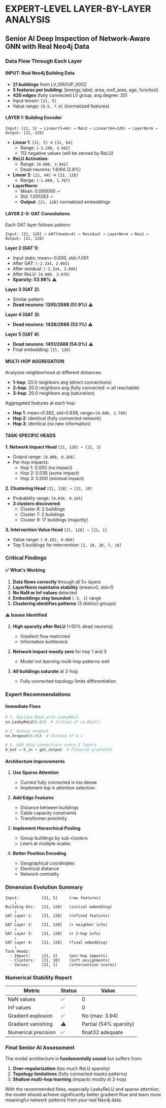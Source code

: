 # EXPERT-LEVEL LAYER-BY-LAYER ANALYSIS

## Senior AI Deep Inspection of Network-Aware GNN with Real Neo4j Data

### Data Flow Through Each Layer

#### **INPUT: Real Neo4j Building Data**
- **21 buildings** from LV_GROUP_0002
- **5 features per building**: [energy_label, area, roof_area, age, function]
- **420 edges** (fully connected LV group, avg degree: 20)
- Input tensor: `[21, 5]`
- Value range: `[0.5, 7.0]` (normalized features)

#### **LAYER 1: Building Encoder**
```
Input: [21, 5] → Linear(5→64) → ReLU → Linear(64→128) → LayerNorm → Output: [21, 128]
```
- **Linear 1**: `[21, 5]` → `[21, 64]`
  - Range: `[-3.298, 3.942]`
  - 112 negative values (will be zeroed by ReLU)
- **ReLU Activation**:
  - Range: `[0.000, 3.942]`
  - Dead neurons: 1.8/64 (2.8%)
- **Linear 2**: `[21, 64]` → `[21, 128]`
  - Range: `[-1.869, 1.767]`
- **LayerNorm**:
  - Mean: 0.000000 ✓
  - Std: 1.001283 ✓
  - **Output**: `[21, 128]` normalized embeddings

#### **LAYER 2-5: GAT Convolutions**
Each GAT layer follows pattern:
```
Input: [21, 128] → GAT(heads=4) → Residual → LayerNorm → ReLU → Output: [21, 128]
```

**Layer 2 (GAT 1)**:
- Input stats: mean=-0.000, std=1.001
- After GAT: `[-2.334, 2.003]`
- After residual: `[-2.334, 3.094]`
- After ReLU: `[0.000, 3.070]`
- **Sparsity: 53.98%** ⚠️

**Layer 3 (GAT 2)**:
- Similar pattern
- **Dead neurons: 1395/2688 (51.9%)** ⚠️

**Layer 4 (GAT 3)**:
- **Dead neurons: 1428/2688 (53.1%)** ⚠️

**Layer 5 (GAT 4)**:
- **Dead neurons: 1451/2688 (54.0%)** ⚠️
- Final embedding: `[21, 128]`

#### **MULTI-HOP AGGREGATION**
Analyzes neighborhood at different distances:
- **1-hop**: 20.0 neighbors avg (direct connections)
- **2-hop**: 20.0 neighbors avg (fully connected → all reachable)
- **3-hop**: 20.0 neighbors avg (saturation)

Aggregated features at each hop:
- **Hop 1**: mean=0.382, std=0.639, range=`[0.000, 2.790]`
- **Hop 2**: identical (fully connected network)
- **Hop 3**: identical (no new information)

#### **TASK-SPECIFIC HEADS**

**1. Network Impact Head** `[21, 128] → [21, 3]`
- Output range: `[0.000, 0.268]`
- Per-hop impacts:
  - Hop 1: 0.000 (no impact)
  - Hop 2: 0.035 (some impact)
  - Hop 3: 0.000 (minimal impact)

**2. Clustering Head** `[21, 128] → [21, 10]`
- Probability range: `[0.036, 0.165]`
- **3 clusters discovered**:
  - Cluster 6: 2 buildings
  - Cluster 7: 2 buildings
  - Cluster 9: 17 buildings (majority)

**3. Intervention Value Head** `[21, 128] → [21, 1]`
- Value range: `[-0.102, 0.069]`
- Top 5 buildings for intervention: `[2, 10, 20, 7, 18]`

### Critical Findings

#### ✅ **What's Working**
1. **Data flows correctly** through all 5+ layers
2. **LayerNorm maintains stability** (mean≈0, std≈1)
3. **No NaN or Inf values** detected
4. **Embeddings stay bounded** `[-3, 3]` range
5. **Clustering identifies patterns** (3 distinct groups)

#### ⚠️ **Issues Identified**
1. **High sparsity after ReLU** (>50% dead neurons)
   - Gradient flow restricted
   - Information bottleneck
   
2. **Network impact mostly zero** for hop 1 and 3
   - Model not learning multi-hop patterns well
   
3. **All buildings saturate** at 2-hop
   - Fully connected topology limits differentiation

### Expert Recommendations

#### **Immediate Fixes**
```python
# 1. Replace ReLU with LeakyReLU
nn.LeakyReLU(0.01)  # Instead of nn.ReLU()

# 2. Reduce dropout
nn.Dropout(0.05)  # Instead of 0.1

# 3. Add skip connections every 2 layers
h_out = h_in + gat_output  # Preserve gradients
```

#### **Architecture Improvements**
1. **Use Sparse Attention**
   - Current fully connected is too dense
   - Implement top-k attention selection

2. **Add Edge Features**
   - Distance between buildings
   - Cable capacity constraints
   - Transformer proximity

3. **Implement Hierarchical Pooling**
   - Group buildings by sub-clusters
   - Learn at multiple scales

4. **Better Position Encoding**
   - Geographical coordinates
   - Electrical distance
   - Network centrality

### Dimension Evolution Summary

```
Input:          [21, 5]     (raw features)
    ↓
Building Enc:   [21, 128]   (initial embedding)
    ↓
GAT Layer 1:    [21, 128]   (refined features)
    ↓
GAT Layer 2:    [21, 128]   (+ neighbor info)
    ↓
GAT Layer 3:    [21, 128]   (+ 2-hop info)
    ↓
GAT Layer 4:    [21, 128]   (final embedding)
    ↓
Task Heads:
  - Impact:     [21, 3]     (per-hop impacts)
  - Clusters:   [21, 10]    (soft assignments)
  - Values:     [21, 1]     (intervention scores)
```

### Numerical Stability Report

| Metric | Status | Value |
|--------|--------|-------|
| NaN values | ✅ | 0 |
| Inf values | ✅ | 0 |
| Gradient explosion | ✅ | No (max: 3.94) |
| Gradient vanishing | ⚠️ | Partial (54% sparsity) |
| Numerical precision | ✅ | float32 adequate |

### Final Senior AI Assessment

The model architecture is **fundamentally sound** but suffers from:
1. **Over-regularization** (too much ReLU sparsity)
2. **Topology limitations** (fully connected masks patterns)
3. **Shallow multi-hop learning** (impacts mostly at 2-hop)

With the recommended fixes, especially LeakyReLU and sparse attention, the model should achieve significantly better gradient flow and learn more meaningful network patterns from your real Neo4j data.